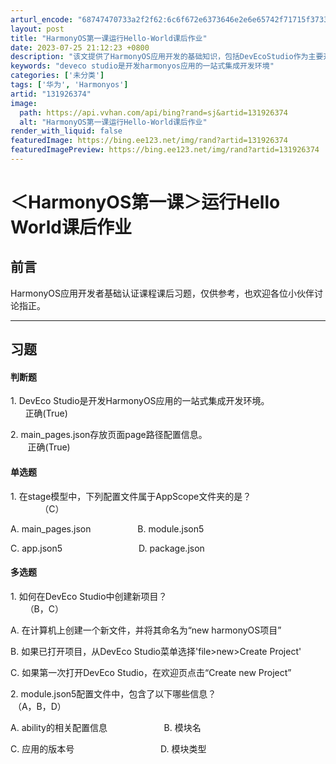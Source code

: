 ```yaml
---
arturl_encode: "68747470733a2f2f62:6c6f672e6373646e2e6e65742f71715f37333831303534312f:61727469636c652f64657461696c732f313331393236333734"
layout: post
title: "HarmonyOS第一课运行Hello-World课后作业"
date: 2023-07-25 21:12:23 +0800
description: "该文提供了HarmonyOS应用开发的基础知识，包括DevEcoStudio作为主要开发工具的确认，"
keywords: "deveco studio是开发harmonyos应用的一站式集成开发环境"
categories: ['未分类']
tags: ['华为', 'Harmonyos']
artid: "131926374"
image:
  path: https://api.vvhan.com/api/bing?rand=sj&artid=131926374
  alt: "HarmonyOS第一课运行Hello-World课后作业"
render_with_liquid: false
featuredImage: https://bing.ee123.net/img/rand?artid=131926374
featuredImagePreview: https://bing.ee123.net/img/rand?artid=131926374
---
```


# ＜HarmonyOS第一课＞运行Hello World课后作业

## 前言

HarmonyOS应用开发者基础认证课程课后习题，仅供参考，也欢迎各位小伙伴讨论指正。

---

## **习题**

#### 判断题

1. DevEco Studio是开发HarmonyOS应用的一站式集成开发环境。                            正确(True)

2. main\_pages.json存放页面page路径配置信息。                                                       正确(True)

#### 单选题

1. 在stage模型中，下列配置文件属于AppScope文件夹的是？                                          （C）

A. main\_pages.json                   B. module.json5

C. app.json5                               D. package.json

#### 多选题

1. 如何在DevEco Studio中创建新项目？                                                                      （B，C）

A. 在计算机上创建一个新文件，并将其命名为“new harmonyOS项目”

B. 如果已打开项目，从DevEco Studio菜单选择'file>new>Create Project'

C. 如果第一次打开DevEco Studio，在欢迎页点击“Create new Project”

2. module.json5配置文件中，包含了以下哪些信息？                                             （A，B，D）

A. ability的相关配置信息                       B. 模块名

C. 应用的版本号                                   D. 模块类型